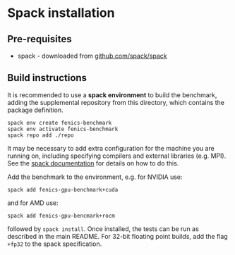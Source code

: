 # Spack installation

## Pre-requisites

* spack - downloaded from [github.com/spack/spack](https://github.com/spack/spack)

## Build instructions

It is recommended to use a **spack environment** to build the benchmark,
adding the supplemental repository from this directory, which
contains the package definition.

```
spack env create fenics-benchmark
spack env activate fenics-benchmark
spack repo add ./repo
```

It may be necessary to add extra configuration for the machine you are
running on, including specifying compilers and external libraries
(e.g. MPI). See the [spack
documentation](https://spack.readthedocs.io/en/latest/) for details on
how to do this.

Add the benchmark to the environment, e.g. for NVIDIA use:

`spack add fenics-gpu-benchmark+cuda`

and for AMD use:

`spack add fenics-gpu-bencmark+rocm`

followed by `spack install`. Once installed, the tests can be run as
described in the main README. For 32-bit floating point builds, add the flag `+fp32` to the spack specification.